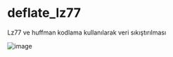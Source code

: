 # deflate_lz77
Lz77 ve huffman kodlama kullanılarak veri sıkıştırılması

![image](https://user-images.githubusercontent.com/100231266/158657825-47696dc3-007d-4e0b-adaa-6d34b03e8fd6.png)
